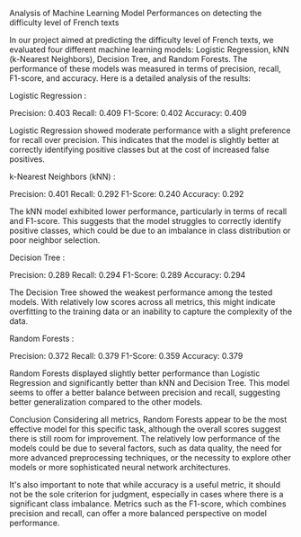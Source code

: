 Analysis of Machine Learning Model Performances on detecting the difficulty level of French texts

In our project aimed at predicting the difficulty level of French texts, we evaluated four different machine learning models: Logistic Regression, kNN (k-Nearest Neighbors), Decision Tree, and Random Forests. The performance of these models was measured in terms of precision, recall, F1-score, and accuracy. Here is a detailed analysis of the results:


Logistic Regression :

Precision: 0.403
Recall: 0.409
F1-Score: 0.402
Accuracy: 0.409

Logistic Regression showed moderate performance with a slight preference for recall over precision. This indicates that the model is slightly better at correctly identifying positive classes but at the cost of increased false positives.


k-Nearest Neighbors (kNN) :

Precision: 0.401
Recall: 0.292
F1-Score: 0.240
Accuracy: 0.292

The kNN model exhibited lower performance, particularly in terms of recall and F1-score. This suggests that the model struggles to correctly identify positive classes, which could be due to an imbalance in class distribution or poor neighbor selection.


Decision Tree :

Precision: 0.289
Recall: 0.294
F1-Score: 0.289
Accuracy: 0.294

The Decision Tree showed the weakest performance among the tested models. With relatively low scores across all metrics, this might indicate overfitting to the training data or an inability to capture the complexity of the data.


Random Forests :

Precision: 0.372
Recall: 0.379
F1-Score: 0.359
Accuracy: 0.379

Random Forests displayed slightly better performance than Logistic Regression and significantly better than kNN and Decision Tree. This model seems to offer a better balance between precision and recall, suggesting better generalization compared to the other models.

Conclusion
Considering all metrics, Random Forests appear to be the most effective model for this specific task, although the overall scores suggest there is still room for improvement. The relatively low performance of the models could be due to several factors, such as data quality, the need for more advanced preprocessing techniques, or the necessity to explore other models or more sophisticated neural network architectures.

It's also important to note that while accuracy is a useful metric, it should not be the sole criterion for judgment, especially in cases where there is a significant class imbalance. Metrics such as the F1-score, which combines precision and recall, can offer a more balanced perspective on model performance.
